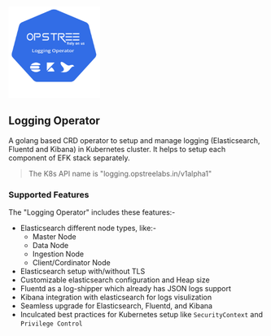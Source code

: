 <p align="left">
  <img src="./static/logging-operator-logo.svg" height="180" width="180">
</p>

## Logging Operator

A golang based CRD operator to setup and manage logging (Elasticsearch, Fluentd and Kibana) in Kubernetes cluster. It helps to setup each component of EFK stack separately.

> The K8s API name is "logging.opstreelabs.in/v1alpha1"

### Supported Features

The "Logging Operator" includes these features:-

- Elasticsearch different node types, like:-
  - Master Node
  - Data Node
  - Ingestion Node
  - Client/Cordinator Node
- Elasticsearch setup with/without TLS
- Customizable elasticsearch configuration and Heap size
- Fluentd as a log-shipper which already has JSON logs support
- Kibana integration with elasticsearch for logs visulization
- Seamless upgrade for Elasticsearch, Fluentd, and Kibana
- Inculcated best practices for Kubernetes setup like `SecurityContext` and `Privilege Control`

